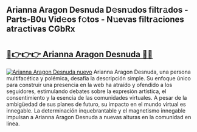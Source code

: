 ## Arianna Aragon Desnuda D𝚎sn𝚞dos filtr𝚊dos - Parts-B0u Vid𝚎os f𝚘tos - N𝚞evas filtr𝚊ciones atr𝚊ctivas CGbRx

# <h2><a href="http://mb9ux41.tromn.icu/?c=Arianna+Aragon+Desnuda">🔗👉👉👉 Arianna Aragon Desnuda 🔗🔗</a></h2>

[![Arianna Aragon Desnuda nuevo](https://i.imgur.com/pEAQMta.gif)](http://mb9ux41.tromn.icu/?c=Arianna+Aragon+Desnuda)
Arianna Aragon Desnuda, una persona multifacética y polémica, desafía la descripción simple. Su enfoque único para construir una presencia en la web ha atraído y ofendido a los seguidores, estimulando debates sobre la expresión artística, el consentimiento y la esencia de las comunidades virtuales. A pesar de la ambigüedad de sus planes de futuro, su impacto en el mundo virtual es innegable. La determinación inquebrantable y el magnetismo innegable impulsan a Arianna Aragon Desnuda a nuevas alturas en la comunidad en línea.
